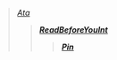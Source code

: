 >[*Ata*](https://coldblood-ed.atabook.org) <b/>
>>[*ReadBeforeYouInt*](https://coid-biood.straw.page) <b/>
>>>[*Pin*](https://pin.it/1x5n6R8Ce)
